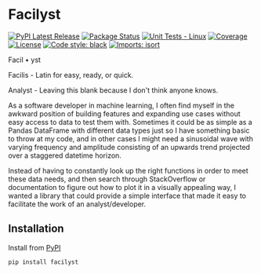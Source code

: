 # Facilyst

[![PyPI Latest Release](https://img.shields.io/pypi/v/facilyst.svg)](https://pypi.org/project/facilyst/)
[![Package Status](https://img.shields.io/pypi/status/facilyst.svg)](https://pypi.org/project/facilyst/)
[![Unit Tests - Linux](https://github.com/Parthiv-Naresh/facilyst/actions/workflows/linux_unit_tests.yml/badge.svg?branch=main&event=push)](https://github.com/Parthiv-Naresh/facilyst/actions/workflows/linux_unit_tests.yml)
[![Coverage](https://codecov.io/gh/ParthivNaresh/facilyst/branch/main/graphs/badge.svg?branch=main)](https://codecov.io/gh/ParthivNaresh/facilyst)
[![License](https://img.shields.io/pypi/l/facilyst.svg)](https://github.com/Parthiv-Naresh/facilyst/blob/main/LICENSE)
[![Code style: black](https://img.shields.io/badge/code%20style-black-000000.svg)](https://github.com/psf/black)
[![Imports: isort](https://img.shields.io/badge/%20imports-isort-%231674b1?style=flat&labelColor=ef8336)](https://pycqa.github.io/isort/)


Facil • yst

Facilis - Latin for easy, ready, or quick.

Analyst - Leaving this blank because I don't think anyone knows.


As a software developer in machine learning, I often find myself in the awkward position of building features and expanding use cases without easy access to data to test them with.
Sometimes it could be as simple as a Pandas DataFrame with different data types just so I have something basic to throw at my code, and in other cases I might need a sinusoidal wave with varying frequency 
and amplitude consisting of an upwards trend projected over a staggered datetime horizon.

Instead of having to constantly look up the right functions in order to meet these data needs, and then search through StackOverflow or documentation to figure out
how to plot it in a visually appealing way, I wanted a library that could provide a simple interface that made it easy to facilitate the work of an analyst/developer.


## Installation
Install from [PyPI](https://pypi.org/project/facilyst/)

`pip install facilyst`
